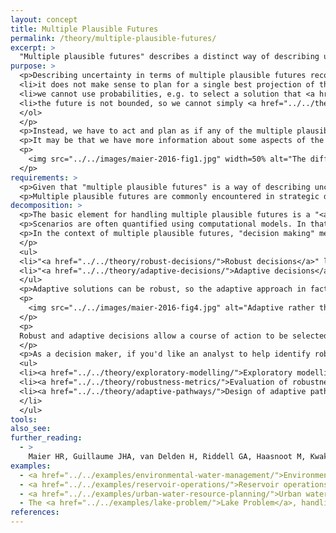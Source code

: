 ```yaml
---
layout: concept
title: Multiple Plausible Futures
permalink: /theory/multiple-plausible-futures/
excerpt: >
  "Multiple plausible futures" describes a distinct way of describing uncertainty about the future, with its own distinct approaches for handling that uncertainty.
purpose: >
  <p>Describing uncertainty in terms of multiple plausible futures recognises that there is certain information we do not have <i>(see (a) and (b) in the figure below)</i>:<ol>
  <li>it does not make sense to plan for a single best projection of the future</li>
  <li>we cannot use probabilities, e.g. to select a solution that <a href="../../theory/expected-utility-maximisation/">performs well on average</a>, <a href="../../theory/reliability/">guarantees a specific level of reliability</a> or <a href="../../theory/expected-shortfall/">minimises expected shortfall</a></li>
  <li>the future is not bounded, so we cannot simply <a href="../../theory/robust-optimisation/">plan for the worst case</a>.</li>
  </ol>
  </p>
  <p>Instead, we have to act and plan as if any of the multiple plausible futures could occur -  and possibly others <i>(see (c) in the figure)</i>.</p>
  <p>It may be that we have more information about some aspects of the future, such that "multiple plausible futures" may be mixed with other ways of describing the future <i>(see (d) in the figure)</i>.</p>
  <p>
    <img src="../../images/maier-2016-fig1.jpg" width=50% alt="The difference between describing future system states through: a) anticipating the future based on best available knowledge, b) quantifying future uncertainty, c) exploring multiple plausible futures, d) combining the three paradigms to address different sources of uncertainty within a problem".
  </p>
requirements: >
  <p>Given that "multiple plausible futures" is a way of describing uncertainty about the future, in principle it can be used even if one future is considered more likely than all others, or bounds and probabilities could be assigned. However, the result is that this extra information is discarded (e.g. because it is considered insufficiently unreliable), which may not be what you are after.<p>
  <p>Multiple plausible futures are commonly encountered in strategic decision making in the face of climate change and global change, and where there are known tipping points with unknown thresholds.</p>
decomposition: >
  <p>The basic element for handling multiple plausible futures is a "<a href="../../theory/scenario-development/">scenario</a>", which describes a future either in terms of states of the world (e.g. values of different of variables), or coherent storylines. Each scenario should be based on different assumptions about the future.</p>
  <p>Scenarios are often quantified using computational models. In that case, we distinguish between "model scenarios" that capture a best available understanding of a system from model scenarios that explore different assumptions about the future, which we refer to as <a href="../../theory/exploratory-modelling/">exploratory modelling</a>.</p>
  <p>In the context of multiple plausible futures, "decision making" means that we need to develop a single plan of action that somehow achieves its objectives regardless of which of the plausible futures occurs. There are two key strategies:
  </p>
  <ul>
  <li>"<a href="../../theory/robust-decisions/">Robust decisions</a>" literally perform well across a range of scenarios. Their robustness can be <a href="../../theory/robustness-metrics/">measured</a>, or we can <a href="../../theory/stress-testing/">evaluate how their performance varies across scenarios</a>, including <a href="../../theory/vulnerability-analysis/">circumstances where the plan of action fails</a>.</li>
  <li>"<a href="../../theory/adaptive-decisions/">Adaptive decisions</a>" recognise that the single plan of action can actually change over time as the future unfolds, resulting in "<a href="../../theory/adaptive-pathways/">adaptive pathways</a>", which may involve assessing the <a href="../../theory/value-of-information/">value of information</a> or identifying <a href="../../theory/triggers/">triggers</a> to change direction.</li>
  </ul>
  <p>Adaptive solutions can be robust, so the adaptive approach in fact contrasts with a static, single fixed strategy, which may be preferable if uncertainty over the planning horizon is not too high, there is limited flexibility in the decision to be made, and it would take too long to change the plan of action.</p>
  <p>
    <img src="../../images/maier-2016-fig4.jpg" alt="Adaptive rather than static approaches to robustness are more appropriate when uncertainty over the planning horizon is high, flexibility of solutions is high, and implementation time relative to rate of change is high.".
  </p>
  <p>
  Robust and adaptive decisions allow a course of action to be selected because they provide confidence that we have considered how that course of action might play out across plausible scenarios, and the course of action is either superior to alternatives (i.e. it is an optimal solution), or meets all requirements (i.e. it is a "satisficing" solution).
  </p>
  <p>As a decision maker, if you'd like an analyst to help identify robust or adaptive decisions, ask for:</p>
  <ul>
  <li><a href="../../theory/exploratory-modelling/">Exploratory modelling</a> and <a href="../../theory/scenario-development/">scenarios</a> to explore how the future might unfold under different assumptions</li>
  <li><a href="../../theory/robustness-metrics/">Evaluation of robustness</a>, <a href="../../theory/stress-testing/">stress testing</a> or <a href="../../theory/vulnerability-analysis/">vulnerability analysis</a> of decision alternatives</li>
  <li><a href="../../theory/adaptive-pathways/">Design of adaptive pathways</a>, <a href="../../theory/monitoring-plan/">monitoring plans</a> or <a href="../../theory/triggers/">identification of triggers</a>
  </li>
  </ul>
tools:
also_see:
further_reading:
  - >
    Maier HR, Guillaume JHA, van Delden H, Riddell GA, Haasnoot M, Kwakkel JH (2016) <a href="https://dx.doi.org/10.1016/j.envsoft.2016.03.014">An Uncertain Future, Deep Uncertainty, Scenarios, Robustness and Adaptation: How Do They Fit Together?</a>. Environmental Modelling & Software 81 (July): 154–64. doi:10.1016/j.envsoft.2016.03.014
examples:
  - <a href="../../examples/environmental-water-management/">Environmental water management</a> in the face of climate uncertainty
  - <a href="../../examples/reservoir-operations/">Reservoir operations</a> in the face of climate uncertainty
  - <a href="../../examples/urban-water-resource-planning/">Urban water resource planning</a> with uncertain climate and population
  - The <a href="../../examples/lake-problem/">Lake Problem</a>, handling tipping points
references:
---
```

